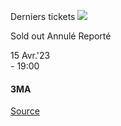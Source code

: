 [](https://www.bozar.be/fr/calendrier/3ma)

Derniers tickets ![](https://www.bozar.be/sites/default/files/styles/small_card_landscape/public/efficy/images/2826498_20230415_3ma_c_cyrille_choupas.jpg?h=5d08f34f&itok=zcUWJKfU) 

Sold out Annulé Reporté

15 Avr.'23  
\- 19:00

#### 3MA

[Source](https://www.bozar.be/fr/search?contentType=event&searchQuery=savall)